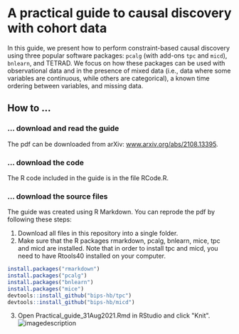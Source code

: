 # A practical guide to causal discovery with cohort data

In this guide, we present how to perform constraint-based causal discovery using three popular software packages: `pcalg` (with add-ons `tpc` and `micd`), `bnlearn`, and TETRAD. We focus on how these packages can be used with observational data and in the presence of mixed data (i.e., data where some variables are continuous, while others are categorical), a known time ordering between variables, and missing data.

## How to ...
### ... download and read the guide
The pdf can be downloaded from arXiv: www.arxiv.org/abs/2108.13395.

### ... download the code
The R code included in the guide is in the file RCode.R.

### ... download the source files
The guide was created using R Markdown. You can reprode the pdf by following these steps:
1) Download all files in this repository into a single folder.
2) Make sure that the R packages rmarkdown, pcalg, bnlearn, mice, tpc and micd are installed. Note that in order to install tpc and micd, you need to have Rtools40 installed on your computer.
```R
install.packages("rmarkdown")
install.packages("pcalg")
install.packages("bnlearn")
install.packages("mice")
devtools::install_github("bips-hb/tpc")
devtools::install_github("bips-hb/micd")
```
3) Open Practical_guide_31Aug2021.Rmd in RStudio and click "Knit".
![imagedescription](C:/Users/witte/Pictures/Screenshots/Knit.png)
